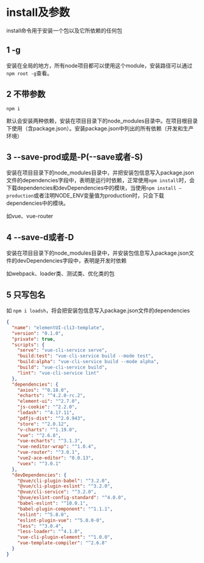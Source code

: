 # install及参数

install命令用于安装一个包以及它所依赖的任何包

## 1 -g

安装在全局的地方，所有node项目都可以使用这个module，安装路径可以通过`npm root -g`查看。

## 2 不带参数

`npm i`

默认会安装两种依赖，安装在项目目录下的node_modules目录中。在项目根目录下使用（含package.json）。安装package.json中列出的所有依赖（开发和生产环境）

## 3 --save-prod或是-P(--save或者-S)

安装在项目目录下的node_modules目录中，并把安装包信息写入package.json文件的dependencies字段中，表明是运行时依赖，正常使用`npm install`时，会下载dependencies和devDependencies中的模块，当使用`npm install –production`或者注明NODE_ENV变量值为production时，只会下载dependencies中的模块。

如vue、vue-router

## 4 --save-d或者-D

安装在项目目录下的node_modules目录中，并安装包信息写入package.json文件的devDependencies字段中，表明是开发时依赖

如webpack、loader类、测试类、优化类的包

## 5 只写包名

如 `npm i loadsh`，将会把安装包信息写入package.json文件的dependencies

```json
{
  "name": "elementUI-cli3-template",
  "version": "0.1.0",
  "private": true,
  "scripts": {
    "serve": "vue-cli-service serve",
    "build:test": "vue-cli-service build --mode test",
    "build:alpha": "vue-cli-service build --mode alpha",
    "build": "vue-cli-service build",
    "lint": "vue-cli-service lint"
  },
  "dependencies": {
    "axios": "^0.18.0",
    "echarts": "^4.2.0-rc.2",
    "element-ui": "^2.7.0",
    "js-cookie": "^2.2.0",
    "lodash": "^4.17.11",
    "pdfjs-dist": "^2.0.943",
    "store": "^2.0.12",
    "v-charts": "^1.19.0",
    "vue": "^2.6.8",
    "vue-echarts": "^3.1.3",
    "vue-neditor-wrap": "^1.0.4",
    "vue-router": "^3.0.1",
    "vue2-ace-editor": "0.0.13",
    "vuex": "^3.0.1"
  },
  "devDependencies": {
    "@vue/cli-plugin-babel": "^3.2.0",
    "@vue/cli-plugin-eslint": "^3.2.0",
    "@vue/cli-service": "^3.2.0",
    "@vue/eslint-config-standard": "^4.0.0",
    "babel-eslint": "^10.0.1",
    "babel-plugin-component": "^1.1.1",
    "eslint": "^5.8.0",
    "eslint-plugin-vue": "^5.0.0-0",
    "less": "^3.0.4",
    "less-loader": "^4.1.0",
    "vue-cli-plugin-element": "^1.0.0",
    "vue-template-compiler": "^2.6.8"
  }
}
```
